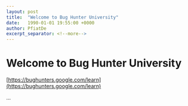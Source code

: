 ```yaml
---
layout: post
title:  "Welcome to Bug Hunter University"
date:   1990-01-01 19:55:00 +0000
author: PfiatDe
excerpt_separator: <!--more-->
---
```


# Welcome to Bug Hunter University

[https://bughunters.google.com/learn](https://bughunters.google.com/learn)

...
<!--more-->
